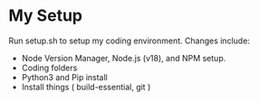 # My Setup
Run setup.sh to setup my coding environment.
Changes include:
- Node Version Manager, Node.js (v18), and NPM setup.
- Coding folders
- Python3 and Pip install
- Install things ( build-essential, git )
